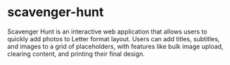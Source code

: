# scavenger-hunt
Scavenger Hunt is an interactive web application that allows users to quickly add photos to Letter format layout. Users can add titles, subtitles, and images to a grid of placeholders, with features like bulk image upload, clearing content, and printing their final design. 
